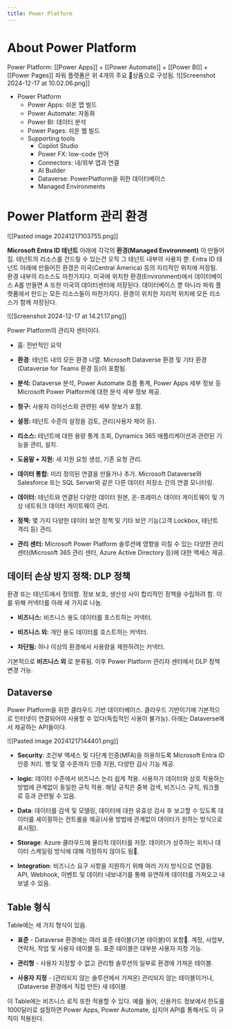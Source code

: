 ```yaml
---
title: Power Platform
---
```

# About Power Platform

Power Platform: [[Power Apps]] + [[Power Automate]] + [[Power BI]] + [[Power Pages]]
파워 플랫폼은 위 4개의 주요 상품으로 구성됨. ![[Screenshot 2024-12-17 at 10.02.06.png]]
- Power Platform
	- Power Apps: 쉬운 앱 빌드
	- Power Automate: 자동화
	- Power BI: 데이터 분석
	- Power Pages: 쉬운 웹 빌드
	- Supporting tools
		- Copilot Studio
		- Power FX: low-code 언어
		- Connectors: 내/외부 앱과 연결
		- AI Builder
		- Dataverse: PowerPlatform을 위한 데이터베이스
		- Managed Environments

# Power Platform 관리 환경

![[Pasted image 20241217103755.png]]

**Microsoft Entra ID 테넌트** 아래에 각각의 **환경(Managed Environment)** 이 만들어짐. 
테넌트의 리소스를 건드릴 수 있는건 오직 그 테넌트 내부의 사용자 뿐. 
Entra ID 테넌트 아래에 만들어진 환경은 미국(Central America) 등의 지리적인 위치에 저장됨. 
환경 내부의 리소스도 마찬가지다. 
미국에 위치한 환경(Environment)에서 데이터베이스 A를 만들면 A 또한 미국의 데이터센터에 저장된다. 
데이터베이스 뿐 아니라 파워 플랫폼에서 만드는 모든 리소스들이 마찬가지다. 
환경이 위치한 지리적 위치에 모든 리소스가 함께 저장된다. 

![[Screenshot 2024-12-17 at 14.21.17.png]]

Power Platform의 관리자 센터이다. 

- 홈: 전반적인 요약
		
- **환경**: 테넌트 내의 모든 환경 나열. Microsoft Dataverse 환경 및 기타 환경(Dataverse for Teams 환경 등)이 포함됨.
		
- **분석:** Dataverse 분석, Power Automate 흐름 통계, Power Apps 세부 정보 등 Microsoft Power Platform에 대한 분석 세부 정보 제공.
		
- **청구:** 사용자 라이선스와 관련된 세부 정보가 포함.
		
- **설정:** 테넌트 수준의 설정을 검토, 관리(사용자 제어 등). 
		
- **리소스:** 테넌트에 대한 용량 통계 조회, Dynamics 365 애플리케이션과 관련된 기능을 관리, 설치.
		
- **도움말 + 지원:** 새 지원 요청 생성, 기존 요청 관리.
		
- **데이터 통합:** 미리 정의된 연결을 만들거나 추가. Microsoft Dataverse와 Salesforce 또는 SQL Server와 같은 다른 데이터 저장소 간의 연결 모니터링.
		
- **데이터:** 테넌트와 연결된 다양한 데이터 원본, 온-프레미스 데이터 게이트웨이 및 가상 네트워크 데이터 게이트웨이 관리.
		
- **정책:** 몇 가지 다양한 데이터 보안 정책 및 기타 보안 기능(고객 Lockbox, 테넌트 격리 등) 관리.
		
- **관리 센터:** Microsoft Power Platform 솔루션에 영향을 미칠 수 있는 다양한 관리 센터(Microsoft 365 관리 센터, Azure Active Directory 등)에 대한 액세스 제공.

## 데이터 손상 방지 정책: DLP 정책

환경 또는 테넌트에서 정의함. 
정보 보호, 생산성 사이 합리적인 정책을 수립하려 함. 
이를 위해 커넥터를 아래 세 가지로 나눔. 

- **비즈니스:** 비즈니스 용도 데이터를 호스트하는 커넥터.    
		
- **비즈니스 외:** 개인 용도 데이터를 호스트하는 커넥터.
		
- **차단됨:** 하나 이상의 환경에서 사용량을 제한하려는 커넥터.

기본적으로 **비즈니스 외** 로 분류됨. 
이후 Power Platform 관리자 센터에서 DLP 정책 변경 가능. 

## Dataverse

Power Platform을 위한 클라우드 기반 데이터베이스. 
클라우드 기반이기에 기본적으로 인터넷이 연결되어야 사용할 수 있다(독립적인 사용이 불가능).
아래는 Dataverse에서 제공하는 API들이다. 

![[Pasted image 20241217144401.png]]

- **Security**: 조건부 액세스 및 다단계 인증(MFA)을 허용하도록 Microsoft Entra ID 인증 처리. 행 및 열 수준까지 인증 지원, 다양한 감사 기능 제공.
		
- **logic**: 데이터 수준에서 비즈니스 논리 쉽게 적용. 사용자가 데이터와 상호 작용하는 방법에 관계없이 동일한 규칙 적용. 해당 규칙은 중복 검색, 비즈니스 규칙, 워크플로 등과 관련될 수 있음.
	    
- **Data**: 데이터를 검색 및 모델링, 데이터에 대한 유효성 검사 후 보고할 수 있도록 데이터를 셰이핑하는 컨트롤을 제공(사용 방법에 관계없이 데이터가 원하는 방식으로 표시됨).
	    
- **Storage**: Azure 클라우드에 물리적 데이터를 저장. 데이터가 상주하는 위치나 데이터 스케일링 방식에 대해 걱정하지 않아도 됨.
	    
- **Integration**: 비즈니스 요구 사항을 지원하기 위해 여러 가지 방식으로 연결됨. API, Webhook, 이벤트 및 데이터 내보내기를 통해 유연하게 데이터를 가져오고 내보낼 수 있음.

## Table 형식

Table에는 세 가지 형식이 있음. 

- **표준** - Dataverse 환경에는 여러 표준 테이블(기본 테이블)이 포함. 계정, 사업부, 연락처, 작업 및 사용자 테이블 등. 표준 테이블은 대부분 사용자 지정 가능.
    
- **관리형** - 사용자 지정할 수 없고 관리형 솔루션의 일부로 환경에 가져온 테이블.
    
- **사용자 지정** - (관리되지 않는 솔루션에서 가져온) 관리되지 않는 테이블이거나, (Dataverse 환경에서 직접 만든) 새 테이블.

이 Table에는 비즈니스 로직 또한 적용할 수 있다. 
예를 들어, 신용카드 정보에서 한도를 1000달러로 설정하면 Power Apps, Power Automate, 심지어 API를 통해서도 이 규칙이 적용된다. 
